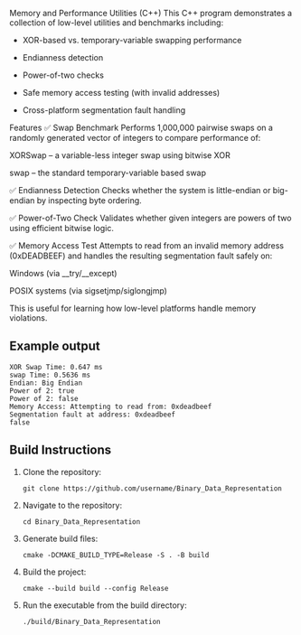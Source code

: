 
Memory and Performance Utilities (C++)
This C++ program demonstrates a collection of low-level utilities and benchmarks including:

- XOR-based vs. temporary-variable swapping performance

- Endianness detection

- Power-of-two checks

- Safe memory access testing (with invalid addresses)

- Cross-platform segmentation fault handling

Features
✅ Swap Benchmark
Performs 1,000,000 pairwise swaps on a randomly generated vector of integers to compare performance of:

XORSwap – a variable-less integer swap using bitwise XOR

swap – the standard temporary-variable based swap

✅ Endianness Detection
Checks whether the system is little-endian or big-endian by inspecting byte ordering.

✅ Power-of-Two Check
Validates whether given integers are powers of two using efficient bitwise logic.

✅ Memory Access Test
Attempts to read from an invalid memory address (0xDEADBEEF) and handles the resulting segmentation fault safely on:

Windows (via __try/__except)

POSIX systems (via sigsetjmp/siglongjmp)

This is useful for learning how low-level platforms handle memory violations.


##  Example output
```
XOR Swap Time: 0.647 ms
swap Time: 0.5636 ms
Endian: Big Endian
Power of 2: true
Power of 2: false
Memory Access: Attempting to read from: 0xdeadbeef
Segmentation fault at address: 0xdeadbeef
false
```

## Build Instructions

1. Clone the repository:
   ```
   git clone https://github.com/username/Binary_Data_Representation
   ```
2. Navigate to the repository:
   ```
   cd Binary_Data_Representation
   ```
3. Generate build files:
   ```
   cmake -DCMAKE_BUILD_TYPE=Release -S . -B build
   ```
4. Build the project:
   ```
   cmake --build build --config Release
   ```
5. Run the executable from the build directory:
   ```
   ./build/Binary_Data_Representation
   ```

